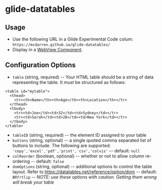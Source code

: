 # glide-datatables

## Usage
- Use the following URL in a Glide Experimental Code colum: `https://mcdarren.github.io/glide-datatables/`
- Display in a [WebView Component](https://www.glideapps.com/docs/reference/app-components/webview-component).

## Configuration Options

- `table` (string, required)
-- Your HTML table should be a string of data representing the table. It _must_ be structured as follows:
```
<table id="mytable">
  <thead>
    <tr><th>Name</th><th>Age</th><th>Location</th></tr>
  </thead>
  <tbody>
    <tr><td>Joe</td><td>32</td><td>Sydney</td></tr>
    <tr><td>Sarah</td><td>28</td><td>New York</td></tr>
  </tbody>
</table>
```
- `tableID` (string, required)
-- the element ID assigned to your table
- `buttons` (string, optional)
-- a single quoted comma separated list of buttons to include. The following are supported: `'copy','excel','pdf','print','csv','colvis'`
-- default: `null`
- `colReorder` (boolean, optional)
-- whether or not to allow column re-ordering
-- default: `false`
- `domOptions` (string, optional)
-- additional options to control the table layout. Refer to https://datatables.net/reference/option/dom
-- default: `BRfrtlip`
-- _NOTE: use these options with caution. Getting them wrong will break your table_
